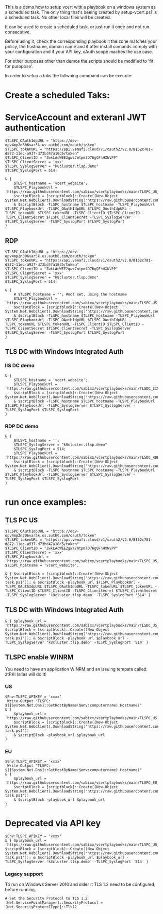 This is a demo how to setup vcert with a playbook on a windows system as a scheduled task. 
The only thing that's beeing created by setup-vcert.ps1 is a scheduled task.
No other local files will be created. 

It can be used to create a scheduled task, or just run it once and not run consecutive.

Before using it, check the corresponding playbook it the zone matches your policy, the hostname, domain name and if after install comands comply with your configuration and if your API key, oAuth scope maches the use case.

For other purposes other than demos the scripts should be modified to 'fit for puropose'.

In order to setup a taks the follwoing command can be execute:
 

# Create a scheduled Taks:

# ServiceAccount and exteranl JWT authentication
```
$TLSPC_OAuthIdpURL = "https://dev-opv4np2n306var5k.us.auth0.com/oauth/token"
$TLSPC_tokenURL = "https://api.venafi.cloud/v1/oauth2/v2.0/8152c781-d872-11ec-a937-d73bd47a18d5/token"
$TLSPC_ClientID = "ZwkLAcWEE2gwz7ntpmlD76gQFhHXNVPP"
$TLSPC_ClientSecret = 'xxx'
$TLSPC_SyslogServer = "k8cluster.tlsp.demo"
$TLSPC_SyslogPort = 514; 

& {
    $TLSPC_hostname = 'vcert_website';
    $TLSPC_PlaybookUrl = 'https://raw.githubusercontent.com/sabixx/vcertplaybooks/main/TLSPC_US_IIS_ServiceAccount.yaml';
    $scriptBlock = [scriptblock]::Create((New-Object System.Net.WebClient).DownloadString('https://raw.githubusercontent.com/sabixx/vcertplaybooks/main/setup_vcert.ps1'));
    & $scriptBlock -TLSPC_hostname $TLSPC_hostname -TLSPC_PlaybookUrl $TLSPC_PlaybookUrl -TLSPC_OAuthIdpURL $TLSPC_OAuthIdpURL -TLSPC_tokenURL $TLSPC_tokenURL -TLSPC_ClientID $TLSPC_ClientID -TLSPC_ClientSecret $TLSPC_ClientSecret -TLSPC_SyslogServer $TLSPC_SyslogServer -TLSPC_SyslogPort $TLSPC_SyslogPort
}
```

## RDP 
```
$TLSPC_OAuthIdpURL = "https://dev-opv4np2n306var5k.us.auth0.com/oauth/token"
$TLSPC_tokenURL = "https://api.venafi.cloud/v1/oauth2/v2.0/8152c781-d872-11ec-a937-d73bd47a18d5/token"
$TLSPC_ClientID = "ZwkLAcWEE2gwz7ntpmlD76gQFhHXNVPP"
$TLSPC_ClientSecret = 'xxx'
$TLSPC_SyslogServer = "k8cluster.tlsp.demo"
$TLSPC_SyslogPort = 514; 

& {
    # $TLSPC_hostname = ''; #not set, using the hostname
    $TLSPC_PlaybookUrl = 'https://raw.githubusercontent.com/sabixx/vcertplaybooks/main/TLSPC_US_RDP_Demo.yaml';
    $scriptBlock = [scriptblock]::Create((New-Object System.Net.WebClient).DownloadString('https://raw.githubusercontent.com/sabixx/vcertplaybooks/main/setup_vcert.ps1'));
    & $scriptBlock -TLSPC_hostname $TLSPC_hostname -TLSPC_PlaybookUrl $TLSPC_PlaybookUrl -TLSPC_OAuthIdpURL $TLSPC_OAuthIdpURL -TLSPC_tokenURL $TLSPC_tokenURL -TLSPC_ClientID $TLSPC_ClientID -TLSPC_ClientSecret $TLSPC_ClientSecret -TLSPC_SyslogServer $TLSPC_SyslogServer -TLSPC_SyslogPort $TLSPC_SyslogPort
} 
```


## TLS DC with Windows Integrated Auth

### IIS DC demo
```
& {
    $TLSPC_hostname = 'vcert_website';
    $TLSPC_PlaybookUrl = 'https://raw.githubusercontent.com/sabixx/vcertplaybooks/main/TLSDC_IIS_Demo.yaml';
    $scriptBlock = [scriptblock]::Create((New-Object System.Net.WebClient).DownloadString('https://raw.githubusercontent.com/sabixx/vcertplaybooks/main/setup_vcert.ps1'));
    & $scriptBlock -TLSPC_hostname $TLSPC_hostname -TLSPC_PlaybookUrl $TLSPC_PlaybookUrl -TLSPC_SyslogServer $TLSPC_SyslogServer -TLSPC_SyslogPort $TLSPC_SyslogPort
}
```

### RDP DC demo
```
& {
    $TLSPC_hostname = '';
    $TLSPC_SyslogServer = "k8cluster.tlsp.demo"
    $TLSPC_SyslogPort = 514; 
    $TLSPC_PlaybookUrl = 'https://raw.githubusercontent.com/sabixx/vcertplaybooks/main/TLSDC_RDP_Demo.yaml';
    $scriptBlock = [scriptblock]::Create((New-Object System.Net.WebClient).DownloadString('https://raw.githubusercontent.com/sabixx/vcertplaybooks/main/setup_vcert.ps1'));
    & $scriptBlock -TLSPC_hostname $TLSPC_hostname -TLSPC_PlaybookUrl $TLSPC_PlaybookUrl -TLSPC_SyslogServer $TLSPC_SyslogServer -TLSPC_SyslogPort $TLSPC_SyslogPort
}
```



# run once examples:

## TLS PC US

```
$TLSPC_OAuthIdpURL = "https://dev-opv4np2n306var5k.us.auth0.com/oauth/token"
$TLSPC_tokenURL = "https://api.venafi.cloud/v1/oauth2/v2.0/8152c781-d872-11ec-a937-d73bd47a18d5/token"
$TLSPC_ClientID = "ZwkLAcWEE2gwz7ntpmlD76gQFhHXNVPP"
$TLSPC_ClientSecret = 'xxx'
$TLSPC_PlaybookUrl = 'https://raw.githubusercontent.com/sabixx/vcertplaybooks/main/TLSPC_US_IIS_ServiceAccount.yaml';
$TLSPC_hostname = 'vcert_website';

& { $scriptBlock = [scriptblock]::Create((New-Object System.Net.WebClient).DownloadString('https://raw.githubusercontent.com/sabixx/vcertplaybooks/main/vcert-task.ps1')); & $scriptBlock -playbook_url $TLSPC_PlaybookUrl -TLSPC_OAuthIdpURL $TLSPC_OAuthIdpURL -TLSPC_tokenURL $TLSPC_tokenURL -TLSPC_ClientID $TLSPC_ClientID -TLSPC_ClientSecret $TLSPC_ClientSecret -TLSPC_SyslogServer 'k8cluster.tlsp.demo' -TLSPC_SyslogPort '514' }
```

## TLS DC with Windows Integrated Auth
```
& { $playbook_url = 'https://raw.githubusercontent.com/sabixx/vcertplaybooks/main/TLSDC_US_IIS_No_Install.yaml'; $scriptBlock = [scriptblock]::Create((New-Object System.Net.WebClient).DownloadString('https://raw.githubusercontent.com/sabixx/vcertplaybooks/main/vcert-task.ps1')); & $scriptBlock -playbook_url $playbook_url -TLSPC_SyslogServer 'k8cluster.tlsp.demo' -TLSPC_SyslogPort '514' }
```


## TLSPC enable WINRM

You need to have an application WINRM and an issuing tempate called: ztPKI (alias will do it)

### US
```
$Env:TLSPC_APIKEY = 'xxxx'
 Write-Output "TLSPC: $([System.Net.Dns]::GetHostByName($env:computername).Hostname)"
& { 
    $playbook_url = 'https://raw.githubusercontent.com/sabixx/vcertplaybooks/main/TLSPC_US_ENABLE_WINRM_HTTPS_Demo.yaml'
    $scriptBlock = [scriptblock]::Create((New-Object System.Net.WebClient).DownloadString('https://raw.githubusercontent.com/sabixx/vcertplaybooks/main/vcert-task.ps1'))
    & $scriptBlock -playbook_url $playbook_url
}
```

### EU
```
$Env:TLSPC_APIKEY = 'xxxx'
 Write-Output "TLSPC: $([System.Net.Dns]::GetHostByName($env:computername).Hostname)"
& { 
    $playbook_url = 'https://raw.githubusercontent.com/sabixx/vcertplaybooks/main/TLSPC_EU_ENABLE_WINRM_HTTPS_Demo.yaml'
    $scriptBlock = [scriptblock]::Create((New-Object System.Net.WebClient).DownloadString('https://raw.githubusercontent.com/sabixx/vcertplaybooks/main/vcert-task.ps1'))
    & $scriptBlock -playbook_url $playbook_url
}
```

# Deprecated via API key

``` 
$Env:TLSPC_APIKEY = 'xxxx'
& { $playbook_url = 'https://raw.githubusercontent.com/sabixx/vcertplaybooks/main/TLSPC_US_IIS.yaml'; $scriptBlock = [scriptblock]::Create((New-Object System.Net.WebClient).DownloadString('https://raw.githubusercontent.com/sabixx/vcertplaybooks/main/vcert-task.ps1')); & $scriptBlock -playbook_url $playbook_url -TLSPC_SyslogServer 'k8cluster.tlsp.demo' -TLSPC_SyslogPort '514' }
```


### Legacy support

To run on Windows Server 2016 and older it TLS 1.2 need to be configured, before running.
```
# Set the Security Protocol to TLS 1.2
[Net.ServicePointManager]::SecurityProtocol = [Net.SecurityProtocolType]::Tls12
 ```
